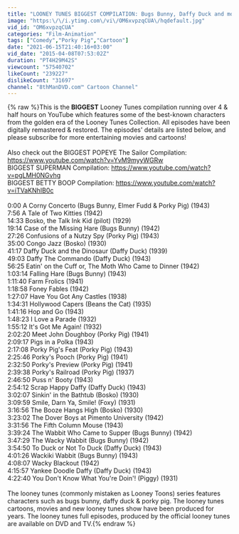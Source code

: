 ```yaml
---
title: "LOONEY TUNES BIGGEST COMPILATION: Bugs Bunny, Daffy Duck and more!"
image: "https:\/\/i.ytimg.com\/vi\/OM6xvpzqCUA\/hqdefault.jpg"
vid_id: "OM6xvpzqCUA"
categories: "Film-Animation"
tags: ["Comedy","Porky Pig","Cartoon"]
date: "2021-06-15T21:40:16+03:00"
vid_date: "2015-04-08T07:53:02Z"
duration: "PT4H29M42S"
viewcount: "57540702"
likeCount: "239227"
dislikeCount: "31697"
channel: "8thManDVD.com™ Cartoon Channel"
---
```

{% raw %}This is the **BIGGEST** Looney Tunes compilation running over 4 &amp; half hours on YouTube which features some of the best-known characters from the golden era of the Looney Tunes Collection. All episodes have been digitally remastered &amp; restored. The episodes' details are listed below, and please subscribe for more entertaining movies and cartoons!<br /><br />Also check out the BIGGEST POPEYE The Sailor Compilation: <a rel="nofollow" target="blank" href="https://www.youtube.com/watch?v=YvM9myyWGRw">https://www.youtube.com/watch?v=YvM9myyWGRw</a><br />BIGGEST SUPERMAN Compilation: <a rel="nofollow" target="blank" href="https://www.youtube.com/watch?v=pgLMH0NGvhg">https://www.youtube.com/watch?v=pgLMH0NGvhg</a><br />BIGGEST BETTY BOOP Compilation: <a rel="nofollow" target="blank" href="https://www.youtube.com/watch?v=iTVaKNhIB0c">https://www.youtube.com/watch?v=iTVaKNhIB0c</a><br /><br />0:00 A Corny Concerto (Bugs Bunny, Elmer Fudd &amp; Porky Pig)  (1943) <br />7:56 A Tale of Two Kitties (1942)  <br />14:33 Bosko, the Talk Ink Kid (pilot) (1929)  <br />19:14 Case of the Missing Hare (Bugs Bunny) (1942)<br />27:26 Confusions of a Nutzy Spy (Porky Pig) (1943)<br />35:00 Congo Jazz (Bosko) (1930)<br />41:17 Daffy Duck and the Dinosaur (Daffy Duck) (1939)<br />49:03 Daffy The Commando (Daffy Duck) (1943)<br />56:25 Eatin' on the Cuff or, The Moth Who Came to Dinner (1942) <br />1:03:14 Falling Hare (Bugs Bunny) (1943)<br />1:11:40 Farm Frolics (1941) <br />1:18:58 Foney Fables (1942) <br />1:27:07 Have You Got Any Castles (1938)<br />1:34:31 Hollywood Capers (Beans the Cat) (1935) <br />1:41:16 Hop and Go (1943)  <br />1:48:23 I Love a Parade (1932) <br />1:55:12 It's Got Me Again! (1932) <br />2:02:20 Meet John Doughboy (Porky Pig) (1941) <br />2:09:17 Pigs in a Polka (1943) <br />2:17:08 Porky Pig's Feat (Porky Pig) (1943) <br />2:25:46 Porky's Pooch (Porky Pig) (1941) <br />2:32:50 Porky's Preview (Porky Pig) (1941) <br />2:39:38 Porky's Railroad (Porky Pig) (1937) <br />2:46:50 Puss n' Booty (1943) <br />2:54:12 Scrap Happy Daffy (Daffy Duck) (1943) <br />3:02:07 Sinkin' in the Bathtub (Bosko) (1930) <br />3:09:59 Smile, Darn Ya, Smile! (Foxy) (1931) <br />3:16:56 The Booze Hangs High (Bosko) (1930) <br />3:23:02 The Dover Boys at Pimento University (1942) <br />3:31:56 The Fifth Column Mouse (1943)<br />3:39:24 The Wabbit Who Came to Supper (Bugs Bunny) (1942) <br />3:47:29 The Wacky Wabbit (Bugs Bunny) (1942) <br />3:54:50 To Duck or Not To Duck (Daffy Duck) (1943) <br />4:01:26 Wackiki Wabbit (Bugs Bunny) (1943) <br />4:08:07 Wacky Blackout (1942) <br />4:15:57 Yankee Doodle Daffy (Daffy Duck) (1943) <br />4:22:40 You Don't Know What You're Doin'! (Piggy) (1931) <br /><br />The looney tunes (commonly mistaken as Looney Toons) series features characters such as bugs bunny, daffy duck &amp; porky pig. The looney tunes cartoons, movies and new looney tunes show have been produced for years. The looney tunes full episodes, produced by the official looney tunes are available on DVD and TV.{% endraw %}
